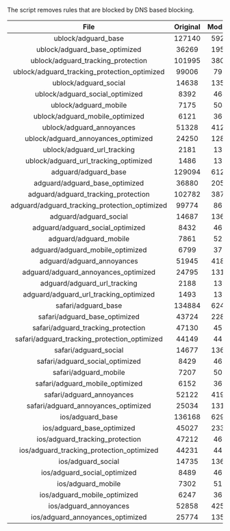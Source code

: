 The script removes rules that are blocked by DNS based blocking.


| File | Original | Modified |
|:----:|:-----:|:-----:|
| ublock/adguard_base | 127140 | 59214 |
| ublock/adguard_base_optimized | 36269 | 19550 |
| ublock/adguard_tracking_protection | 101995 | 38014 |
| ublock/adguard_tracking_protection_optimized | 99006 | 7961 |
| ublock/adguard_social | 14638 | 13578 |
| ublock/adguard_social_optimized | 8392 | 4648 |
| ublock/adguard_mobile | 7175 | 5042 |
| ublock/adguard_mobile_optimized | 6121 | 3606 |
| ublock/adguard_annoyances | 51328 | 41294 |
| ublock/adguard_annoyances_optimized | 24250 | 12817 |
| ublock/adguard_url_tracking | 2181 | 1328 |
| ublock/adguard_url_tracking_optimized | 1486 | 1325 |
| adguard/adguard_base | 129094 | 61237 |
| adguard/adguard_base_optimized | 36880 | 20595 |
| adguard/adguard_tracking_protection | 102782 | 38742 |
| adguard/adguard_tracking_protection_optimized | 99774 | 8673 |
| adguard/adguard_social | 14687 | 13634 |
| adguard/adguard_social_optimized | 8432 | 4692 |
| adguard/adguard_mobile | 7861 | 5222 |
| adguard/adguard_mobile_optimized | 6799 | 3779 |
| adguard/adguard_annoyances | 51945 | 41849 |
| adguard/adguard_annoyances_optimized | 24795 | 13110 |
| adguard/adguard_url_tracking | 2188 | 1335 |
| adguard/adguard_url_tracking_optimized | 1493 | 1332 |
| safari/adguard_base | 134884 | 62483 |
| safari/adguard_base_optimized | 43724 | 22841 |
| safari/adguard_tracking_protection | 47130 | 4598 |
| safari/adguard_tracking_protection_optimized | 44149 | 4451 |
| safari/adguard_social | 14677 | 13618 |
| safari/adguard_social_optimized | 8429 | 4679 |
| safari/adguard_mobile | 7207 | 5078 |
| safari/adguard_mobile_optimized | 6152 | 3636 |
| safari/adguard_annoyances | 52122 | 41949 |
| safari/adguard_annoyances_optimized | 25034 | 13189 |
| ios/adguard_base | 136168 | 62988 |
| ios/adguard_base_optimized | 45027 | 23345 |
| ios/adguard_tracking_protection | 47212 | 4606 |
| ios/adguard_tracking_protection_optimized | 44231 | 4459 |
| ios/adguard_social | 14735 | 13650 |
| ios/adguard_social_optimized | 8489 | 4693 |
| ios/adguard_mobile | 7302 | 5122 |
| ios/adguard_mobile_optimized | 6247 | 3677 |
| ios/adguard_annoyances | 52858 | 42575 |
| ios/adguard_annoyances_optimized | 25774 | 13500 |